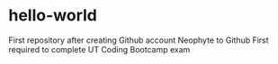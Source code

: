 # hello-world
First repository after creating Github account
Neophyte to Github
First required to complete UT Coding Bootcamp exam
